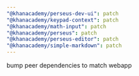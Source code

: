 ```yaml
---
"@khanacademy/perseus-dev-ui": patch
"@khanacademy/keypad-context": patch
"@khanacademy/math-input": patch
"@khanacademy/perseus": patch
"@khanacademy/perseus-editor": patch
"@khanacademy/simple-markdown": patch
---
```


bump peer dependencies to match webapp
